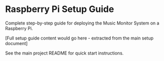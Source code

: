 # Raspberry Pi Setup Guide

Complete step-by-step guide for deploying the Music Monitor System on a Raspberry Pi.

[Full setup guide content would go here - extracted from the main setup document]

See the main project README for quick start instructions.

